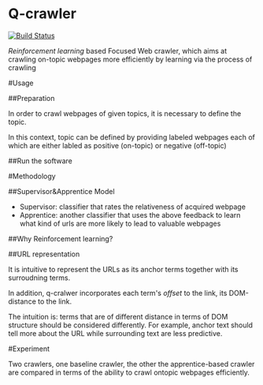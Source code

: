 Q-crawler
===========

[![Build Status](https://travis-ci.org/xiaohan2012/q-crawler.png?branch=master)](https://travis-ci.org/xiaohan2012/q-crawler)

*Reinforcement learning* based Focused Web crawler, which aims at crawling on-topic webpages more efficiently by learning via the process of crawling

#Usage


##Preparation

In order to crawl webpages of given topics, it is necessary to define the topic.

In this context, topic can be defined by providing labeled webpages each of which are either labled as positive (on-topic) or negative (off-topic)

##Run the software


#Methodology

##Supervisor&Apprentice Model

- Supervisor: classifier that rates the relativeness of acquired webpage
- Apprentice: another classifier that uses the above feedback to learn what kind of urls are more likely to lead to valuable webpages

##Why Reinforcement learning?


##URL representation

It is intuitive to represent the URLs as its anchor terms together with its surroudning terms.

In addition, q-cralwer incorporates each term's *offset* to the link, its DOM-distance to the link. 

The intuition is: terms that are of different distance in terms of DOM structure should be considered differently. For example, anchor text should tell more about the URL while surrounding text are less predictive.


#Experiment

Two crawlers, one baseline crawler, the other the apprentice-based crawler are compared in terms of the ability to crawl ontopic webpages efficiently.

